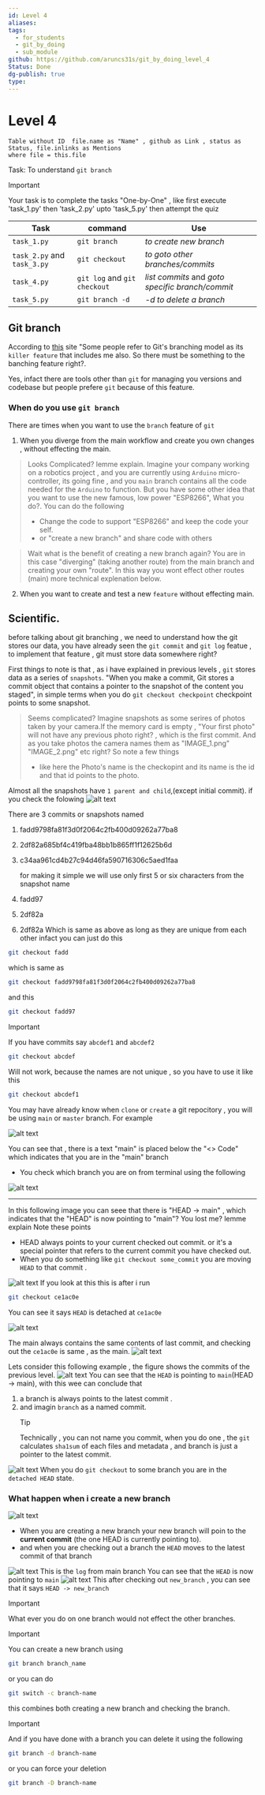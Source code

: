 ```yaml
---
id: Level 4
aliases: 
tags:
  - for_students
  - git_by_doing
  - sub_module
github: https://github.com/aruncs31s/git_by_doing_level_4
Status: Done
dg-publish: true
type:
---
```


# Level 4
```dataview
Table without ID  file.name as "Name" , github as Link , status as Status, file.inlinks as Mentions
where file = this.file
```

Task: To understand `git branch`

> [!IMPORTANT]
> Your task is to complete the tasks "One-by-One" , like first execute 'task_1.py' then 'task_2.py' upto 'task_5.py' then attempt the quiz

| Task                        | command                      | Use                                              |
| --------------------------- | ---------------------------- | ------------------------------------------------ |
| `task_1.py`                 | `git branch`                 | _to create new branch_                           |
| `task_2.py` and `task_3.py` | `git checkout`               | _to goto other branches/commits_                 |
| `task_4.py`                 | `git log` and `git checkout` | _list commits_ and _goto specific branch/commit_ |
| `task_5.py`                 | `git branch -d`              | _-d to delete a branch_                          |

## Git branch

According to [this](https://git-scm.com/book/en/v2/Git-Branching-Branches-in-a-Nutshell) site "Some people refer to Git's branching model as its `killer feature` that includes me also. So there must be something to the banching feature right?.

Yes, infact there are tools other than `git` for managing you versions and codebase but people prefere `git` because of this feature.

### When do you use `git branch`

There are times when you want to use the `branch` feature of `git`

1. When you diverge from the main workflow and create you own changes , without effecting the main.

> Looks Complicated? lemme explain.
> Imagine your company working on a robotics project , and you are currently using `Arduino` micro-controller, its going fine , and you `main` branch contains all the code needed for the `Arduino` to function. But you have some other idea that you want to use the new famous, low power "ESP8266", What you do?. You can do the following
>
> - Change the code to support "ESP8266" and keep the code your self.
> - or "create a new branch" and share code with others

> Wait what is the benefit of creating a new branch again?
> You are in this case "diverging" (taking another route) from the main branch and creating your own "route". In this way you wont effect other routes (main) more technical explenation below.

2. When you want to create and test a new `feature` without effecting main.

## Scientific.

before talking about git branching , we need to understand how the git stores our data, you have already seen the `git commit` and `git log` featue , to implement that feature , git must store data somewhere right?

First things to note is that , as i have explained in previous levels , `git` stores data as a series of `snapshots`. "When you make a commit, Git stores a commit object that contains a pointer to the snapshot of the content you staged", in simple terms when you do `git checkout checkpoint` checkpoint points to some snapshot.

> Seems complicated?
> Imagine snapshots as some serires of photos taken by your camera.If the memory card is empty , "Your first photo" will not have any previous photo right? , which is the first commit. And as you take photos the camera names them as "IMAGE_1.png" "IMAGE_2.png" etc right? So note a few things
>
> - like here the Photo's name is the checkopint and its name is the id and that id points to the photo.

Almost all the snapshots have `1 parent and child`,(except initial commit). if you check the folowing
![alt text](imgs_for_4/image-1.png)


There are 3 commits or snapshots named

1. fadd9798fa81f3d0f2064c2fb400d09262a77ba8
2. 2df82a685bf4c419fba48bb1b865ff1f12625b6d
3. c34aa961cd4b27c94d46fa590716306c5aed1faa

   for making it simple we will use only first 5 or six characters from the snapshot name
4. fadd97
5. 2df82a
6. 2df82a
   Which is same as above as long as they are unique from each other
   infact you can just do this

```bash
git checkout fadd
```

which is same as

```bash
git checkout fadd9798fa81f3d0f2064c2fb400d09262a77ba8
```

and this

```bash
git checkout fadd97
```

> [!IMPORTANT]
> If you have commits say `abcdef1` and `abcdef2`
>
> ```bash
> git checkout abcdef
> ```
>
> Will not work, because the names are not unique , so you have to use it like this
>
> ```bash
> git checkout abcdef1
> ```

You may have already know when `clone` or `create` a git repocitory , you will be using `main` or `master` branch. For example

![alt text](imgs_for_4/image-2.png)

You can see that , there is a text "main" is placed below the "<> Code" which indicates that you are in the "main" branch

- You check which branch you are on from terminal using the following

![alt text](imgs_for_4/image-3.png)

---

In this following image you can seee that there is "HEAD -> main" , which indicates that the "HEAD" is now pointing to "main"? You lost me? lemme explain
Note these points

- HEAD always points to your current checked out commit. or it's a special pointer that refers to the current commit you have checked out.
- When you do something like `git checkout some_commit` you are moving `HEAD` to that commit .

![alt text](imgs_for_4/image-6.png)
If you look at this this is after i run

```bash
git checkout ce1ac0e
```

You can see it says `HEAD` is detached at `ce1ac0e`

![alt text](imgs_for_4/image-4.png)

The main always contains the same contents of last commit, and checking out the `ce1ac0e` is same , as the main.
![alt text](imgs_for_4/image-5.png)

Lets consider this following example , the figure shows the commits of the previous level.
![alt text](imgs_for_4/image-7.png)
You can see that the `HEAD` is pointing to `main`(HEAD -> main), with this wee can conclude that

1. a branch is always points to the latest commit .
2. and imagin `branch` as a named commit.
   > [!TIP]
   > Technically , you can not name you commit, when you do one , the `git` calculates `sha1sum` of each files and metadata , and branch is just a pointer to the latest commit.

![alt text](imgs_for_4/image-8.png)
When you do `git checkout` to some branch you are in the `detached HEAD` state.

### What happen when i create a new branch

![alt text](imgs_for_4/image-12.png)

- When you are creating a new branch your new branch will poin to the **current commit** (the one HEAD is currently pointing to).
- and when you are checking out a branch the `HEAD` moves to the latest commit of that branch

![alt text](imgs_for_4/image-10.png)
This is the `log` from main branch You can see that the `HEAD` is now pointing to `main`
![alt text](imgs_for_4/image-11.png)
This after checking out `new_branch` , you can see that it says `HEAD -> new_branch`

> [!IMPORTANT]
> What ever you do on one branch would not effect the other branches.

> [!IMPORTANT]
> You can create a new branch using
>
> ```bash
> git branch branch_name
> ```
>
> or you can do
>
> ```bash
> git switch -c branch-name
> ```
>
> this combines both creating a new branch and checking the branch.

> [!IMPORTANT]
> And if you have done with a branch you can delete it using the following
>
> ```bash
> git branch -d branch-name
> ```
>
> or you can force your deletion
>
> ```bash
> git branch -D branch-name
> ```
